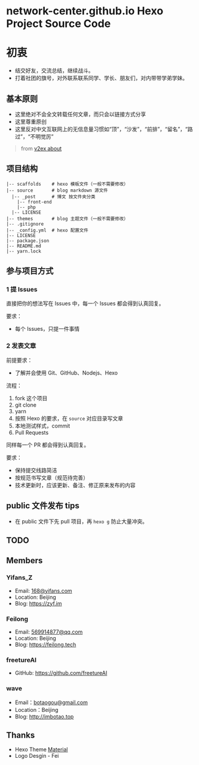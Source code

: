 # network-center.github.io Hexo Project Source Code
# 初衷
- 结交好友，交流总结，继续战斗。
- 打着社团的旗号，对外联系联系同学、学长、朋友们，对内带带学弟学妹。

## 基本原则
- 这里绝对不会全文转载任何文章，而只会以链接方式分享
- 这里尊重原创
- 这里反对中文互联网上的无信息量习惯如“顶”，“沙发”，“前排”，“留名”，“路过”，“不明觉厉”

> from [v2ex about](https://www.v2ex.com/about)

## 项目结构
```
|-- scaffolds    # hexo 模板文件（一般不需要修改）
|-- source       # blog markdown 源文件
  |-- _post      # 博文 按文件夹分类
    |-- front-end
    |-- php
  |-- LICENSE
|-- themes       # blog 主题文件（一般不需要修改）
|-- .gitignore   
|-- _config.yml  # hexo 配置文件
|-- LICENSE
|-- package.json
|-- README.md
|-- yarn.lock
```

## 参与项目方式
### 1 提 Issues
直接把你的想法写在 Issues 中，每一个 Issues 都会得到认真回复。

要求：
- 每个 Issues，只提一件事情

### 2 发表文章
前提要求：
- 了解并会使用 Git、GitHub、Nodejs、Hexo

流程：
1. fork 这个项目
2. git clone
3. yarn
4. 按照 Hexo 的要求，在 `source` 对应目录写文章
5. 本地测试样式，commit
6. Pull Requests

同样每一个 PR 都会得到认真回复。

要求：
- 保持提交线路简洁
- 按规范书写文章（规范待完善）
- 技术更新时，应该更新、备注、修正原来发布的内容

## public 文件发布 tips
- 在 public 文件下先 pull 项目，再 `hexo g` 防止大量冲突。

## TODO

## Members
### Yifans_Z
- Email: 168@yifans.com
- Location: Beijing
- Blog: https://zyf.im

### Feilong
- Email: 569914877@qq.com
- Location: Beijing
- Blog: https://feilong.tech

### freetureAI
- GitHub: https://github.com/freetureAI

### wave
- Email：botaogou@gmail.com
- Location：Beijing
- Blog: http://imbotao.top

## Thanks
- Hexo Theme [Material](https://material.viosey.com)
- Logo Desgin - Fei
